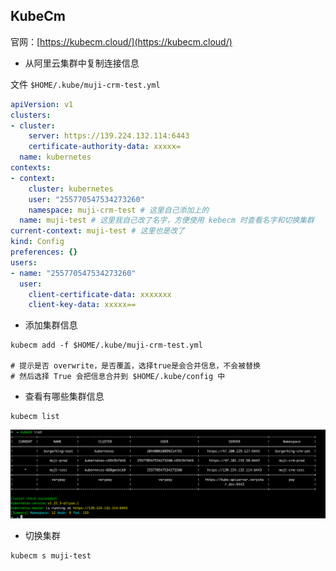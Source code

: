 ## KubeCm

官网：[https://kubecm.cloud/](https://kubecm.cloud/)

- 从阿里云集群中复制连接信息


文件 `$HOME/.kube/muji-crm-test.yml`
```yaml
apiVersion: v1
clusters:
- cluster:
    server: https://139.224.132.114:6443
    certificate-authority-data: xxxxx=
  name: kubernetes
contexts:
- context:
    cluster: kubernetes
    user: "255770547534273260"
    namespace: muji-crm-test # 这里自己添加上的
  name: muji-test # 这里我自己改了名字，方便使用 kebecm 时查看名字和切换集群
current-context: muji-test # 这里也是改了
kind: Config
preferences: {}
users:
- name: "255770547534273260"
  user:
    client-certificate-data: xxxxxxx
    client-key-data: xxxxx==
```

- 添加集群信息

```shell
kubecm add -f $HOME/.kube/muji-crm-test.yml

# 提示是否 overwrite，是否覆盖，选择true是会合并信息，不会被替换
# 然后选择 True 会把信息合并到 $HOME/.kube/config 中
```

- 查看有哪些集群信息

```shell
kubecm list
```

![](./images/image-kubecm-1.png)

- 切换集群

```shell
kubecm s muji-test
```